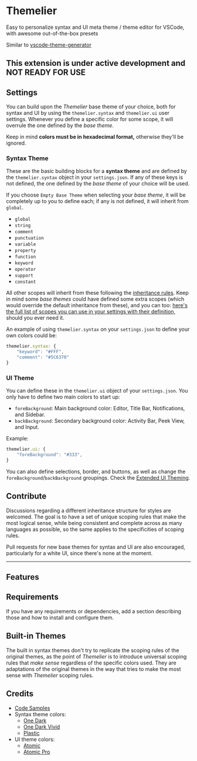 # Themelier

Easy to personalize syntax and UI meta theme / theme editor for VSCode, with awesome out-of-the-box presets

Similar to [vscode-theme-generator](https://github.com/Tyriar/vscode-theme-generator)

## This extension is under active development and NOT READY FOR USE

## Settings

You can build upon the *Themelier* base theme of your choice, both for syntax and UI by using the `themelier.syntax` and `themelier.ui` user settings. Whenever you define a specific color for some scope, it will overrule the one defined by the *base theme*.

Keep in mind **colors must be in hexadecimal format,** otherwise they'll be ignored.

### Syntax Theme

These are the basic building blocks for a **syntax theme** and are defined by the `themelier.syntax` object in your `settings.json`. If any of these keys is not defined, the one defined by the *base theme* of your choice will be used.

If you choose `Empty Base Theme` when selecting your *base theme*, it will be completely up to you to define each; if any is not defined, it will inherit from `global`.

- `global`
- `string`
- `comment`
- `punctuation`
- `variable`
- `property`
- `function`
- `keyword`
- `operator`
- `support`
- `constant`

All other scopes will inherit from these following the [inheritance rules](https://github.com/rafamel/themelier/tree/master/docs). Keep in mind some *base themes* could have defined some extra scopes (which would override the default inheritance from these), and you can too: [here's the full list of scopes you can use in your settings with their definition,](https://github.com/rafamel/themelier/tree/master/docs) should you ever need it.

An example of using `themelier.syntax` on your `settings.json` to define your own colors could be:

```javascript
themelier.syntax: {
    "keyword": "#FFF",
    "comment": "#5C6370"
}
```

### UI Theme

You can define these in the `themelier.ui` object of your `settings.json`. You only have to define two main colors to start up:

- `foreBackground`: Main background color: Editor, Title Bar,  Notifications, and Sidebar.
- `backBackground`: Secondary background color: Activity Bar, Peek View, and Input.

Example:

```javascript
themelier.ui: {
    "foreBackground": "#333",
}
```

You can also define selections, border, and buttons, as well as change the `foreBackground`/`backBackground` groupings. Check the [Extended UI Theming](https://github.com/rafamel/themelier/tree/master/docs).

## Contribute

Discussions regarding a different inheritance structure for styles are welcomed. The goal is to have a set of unique scoping rules that make the most logical sense, while being consistent and complete across as many languages as possible, so the same applies to the specificities of scoping rules.

Pull requests for new base themes for syntax and UI are also encouraged, particularly for a white UI, since there's none at the moment.

----

## Features

## Requirements

If you have any requirements or dependencies, add a section describing those and how to install and configure them.

## Built-in Themes

The built in syntax themes don't try to replicate the scoping rules of the original themes, as the point of *Themelier* is to introduce universal scoping rules that *make sense* regardless of the specific colors used. They are adaptations of the original themes in the way that tries to make the most sense with *Themelier* scoping rules.

## Credits

* [Code Samples](https://github.com/akamud/vscode-theme-onedark)
* Syntax theme colors:
    * [One Dark](https://atom.io/themes/one-dark-syntax)
    * [One Dark Vivid](https://atom.io/themes/one-dark-vivid-syntax)
    * [Plastic](https://github.com/will-stone/plastic)
* UI theme colors:
    * [Atomic](https://github.com/atom)
    * [Atomic Pro](https://github.com/Binaryify/OneDark-Pro)
